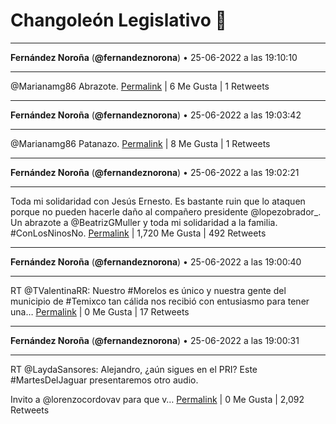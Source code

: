 # Changoleón Legislativo 🙈
*****
**Fernández Noroña** (**@fernandeznorona**) • 25-06-2022 a las 19:10:10
*****
@Marianamg86 Abrazote.
[Permalink](https://twitter.com/fernandeznorona/status/1540895163769270272) | 6 Me Gusta | 1 Retweets
*****
**Fernández Noroña** (**@fernandeznorona**) • 25-06-2022 a las 19:03:42
*****
@Marianamg86 Patanazo.
[Permalink](https://twitter.com/fernandeznorona/status/1540893538933649408) | 8 Me Gusta | 1 Retweets
*****
**Fernández Noroña** (**@fernandeznorona**) • 25-06-2022 a las 19:02:21
*****
Toda mi solidaridad con Jesús Ernesto. Es bastante ruin que lo ataquen porque no pueden hacerle daño al compañero presidente @lopezobrador_. Un abrazote a @BeatrizGMuller y toda mi solidaridad a la familia. #ConLosNinosNo.
[Permalink](https://twitter.com/fernandeznorona/status/1540893198771335178) | 1,720 Me Gusta | 492 Retweets
*****
**Fernández Noroña** (**@fernandeznorona**) • 25-06-2022 a las 19:00:40
*****
RT @TValentinaRR: Nuestro #Morelos es único y nuestra gente del municipio de #Temixco tan cálida nos recibió con entusiasmo para tener una…
[Permalink](https://twitter.com/fernandeznorona/status/1540892772781019137) | 0 Me Gusta | 17 Retweets
*****
**Fernández Noroña** (**@fernandeznorona**) • 25-06-2022 a las 19:00:31
*****
RT @LaydaSansores: Alejandro, ¿aún sigues en el PRI? Este #MartesDelJaguar presentaremos otro audio. 


Invito a @lorenzocordovav para que v…
[Permalink](https://twitter.com/fernandeznorona/status/1540892737066520577) | 0 Me Gusta | 2,092 Retweets